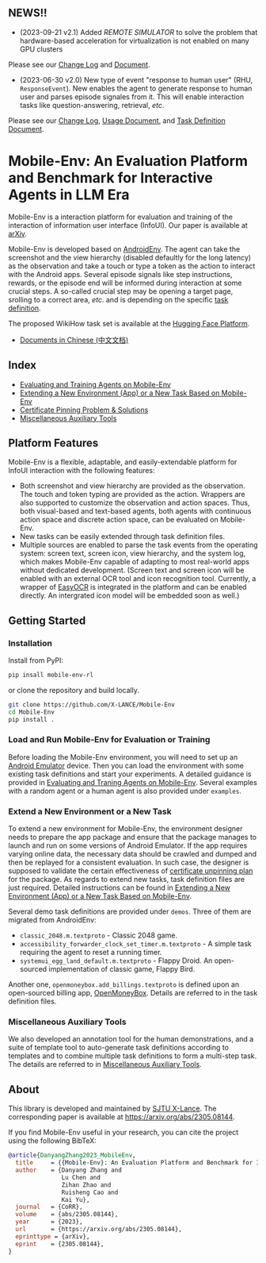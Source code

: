<!-- vimc: call SyntaxRange#Include('```sh', '```', 'sh', 'NonText'): -->
<!-- vimc: call SyntaxRange#Include('```bibtex', '```', 'bib', 'NonText'): -->

## NEWS!!

* (2023-09-21 v2.1) Added *REMOTE SIMULATOR* to solve the problem that
  hardware-based acceleration for virtualization is not enabled on many GPU
  clusters

Please see our [Change Log](Changelog) and [Document](docs/env-usage-en.md).

* (2023-06-30 v2.0) New type of event "response to human user" (RHU,
  `ResponseEvent`). New enables the agent to generate response to human user
  and parses episode signales from it. This will enable interaction tasks like
  question-answering, retrieval, *etc*.

Please see our [Change Log](Changelog), [Usage Document](docs/env-usage-en.md),
and [Task Definition Document](docs/task-definition-en.md).

# Mobile-Env: An Evaluation Platform and Benchmark for Interactive Agents in LLM Era 

Mobile-Env is a interaction platform for evaluation and training of the
interaction of information user interface (InfoUI). Our paper is available at
[arXiv](https://arxiv.org/abs/2305.08144).

Mobile-Env is developed based on
[AndroidEnv](https://github.com/deepmind/android_env). The agent can take the
screenshot and the view hierarchy (disabled defaultly for the long latency) as
the observation and take a touch or type a token as the action to interact with
the Android apps. Several episode signals like step instructions, rewards, or
the episode end will be informed during interaction at some crucial steps. A
so-called crucial step may be opening a target page, srolling to a correct
area, *etc*. and is depending on the specific [task
definition](docs/task-definition-en.md).

The proposed WikiHow task set is available at the [Hugging Face
Platform](https://huggingface.co/datasets/zdy023/WikiHow-taskset).

* [Documents in Chinese (中文文档)](README-zh.md)

## Index

* [Evaluating and Training Agents on Mobile-Env](docs/env-usage-en.md)
* [Extending a New Environment (App) or a New Task Based on
  Mobile-Env](docs/task-definition-en.md)
* [Certificate Pinning Problem & Solutions](docs/dynamic-app-en.md)
* [Miscellaneous Auxiliary Tools](docs/other-tools-en.md)

## Platform Features

Mobile-Env is a flexible, adaptable, and easily-extendable platform for InfoUI
interaction with the following features:

* Both screenshot and view hierarchy are provided as the observation. The touch
  and token typing are provided as the action. Wrappers are also supported to
  customize the observation and action spaces. Thus, both visual-based and
  text-based agents, both agents with continuous action space and discrete
  action space, can be evaluated on Mobile-Env.
* New tasks can be easily extended through task definition files.
* Multiple sources are enabled to parse the task events from the operating
  system: screen text, screen icon, view hierarchy, and the system log, which
  makes Mobile-Env capable of adapting to most real-world apps without
  dedicated development. (Screen text and screen icon will be enabled with an
  external OCR tool and icon recognition tool. Currently, a wrapper of
  [EasyOCR](https://github.com/JaidedAI/EasyOCR) is integrated in the platform
  and can be enabled directly. An intergrated icon model will be embedded soon
  as well.)

## Getting Started

### Installation

Install from PyPI:

```sh
pip insall mobile-env-rl
```

or clone the repository and build locally.

```sh
git clone https://github.com/X-LANCE/Mobile-Env
cd Mobile-Env
pip install .
```

### Load and Run Mobile-Env for Evaluation or Training

Before loading the Mobile-Env environment, you will need to set up an [Android
Emulator](https://developer.android.com/about) device. Then you can load the
environment with some existing task definitions and start your experiments. A
detailed guidance is provided in [Evaluating and Traning Agents on
Mobile-Env](docs/env-usage-en.md). Several examples with a random agent or a
human agent is also provided under `examples`.

### Extend a New Environment or a New Task

To extend a new environment for Mobile-Env, the environment designer needs to
prepare the app package and ensure that the package manages to launch and run
on some versions of Android Emulator. If the app requires varying online data,
the necessary data should be crawled and dumped and then be replayed for a
consistent evaluation. In such case, the designer is supposed to validate the
certain effectiveness of [certificate unpinning plan](docs/dynamic-app-en.md)
for the package.  As regards to extend new tasks, task definition files are
just required. Detailed instructions can be found in [Extending a New
Environment (App) or a New Task Based on
Mobile-Env](docs/task-definition-en.md).

Several demo task definitions are provided under `demos`. Three of them are
migrated from  AndroidEnv:

* `classic_2048.m.textproto` - Classic 2048 game.
* `accessibility_forwarder_clock_set_timer.m.textproto` - A simple task
  requiring the agent to reset a running timer.
* `systemui_egg_land_default.m.textproto` - Flappy Droid. An open-sourced
  implementation of classic game, Flappy Bird.

Another one, `openmoneybox.add_billings.textproto` is defined upon an
open-sourced billing app,
[OpenMoneyBox](https://f-droid.org/en/packages/com.igisw.openmoneybox/).
Details are referred to in the task definition files.

### Miscellaneous Auxiliary Tools

We also developed an annotation tool for the human demonstrations, and a suite
of template tool to auto-generate task definitions according to templates and
to combine multiple task definitions to form a multi-step task. The details are
referred to in [Miscellaneous Auxiliary Tools](docs/other-tools-en.md).

## About

This library is developed and maintained by [SJTU
X-Lance](https://x-lance.sjtu.edu.cn/en). The corresponding paper is available
at <https://arxiv.org/abs/2305.08144>.

If you find Mobile-Env useful in your research, you can cite the project using
the following BibTeX:

```bibtex
@article{DanyangZhang2023_MobileEnv,
  title     = {{Mobile-Env}: An Evaluation Platform and Benchmark for Interactive Agents in LLM Era},
  author    = {Danyang Zhang and
               Lu Chen and
               Zihan Zhao and
               Ruisheng Cao and
               Kai Yu},
  journal   = {CoRR},
  volume    = {abs/2305.08144},
  year      = {2023},
  url       = {https://arxiv.org/abs/2305.08144},
  eprinttype = {arXiv},
  eprint    = {2305.08144},
}
```
